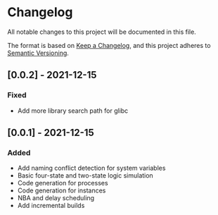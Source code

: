 # Changelog
All notable changes to this project will be documented in this file.

The format is based on [Keep a Changelog](https://keepachangelog.com/en/1.0.0/),
and this project adheres to [Semantic Versioning](https://semver.org/spec/v2.0.0.html).

## [0.0.2] - 2021-12-15
### Fixed
- Add more library search path for glibc

## [0.0.1] - 2021-12-15
### Added
- Add naming conflict detection for system variables
- Basic four-state and two-state logic simulation
- Code generation for processes
- Code generation for instances
- NBA and delay scheduling
- Add incremental builds
